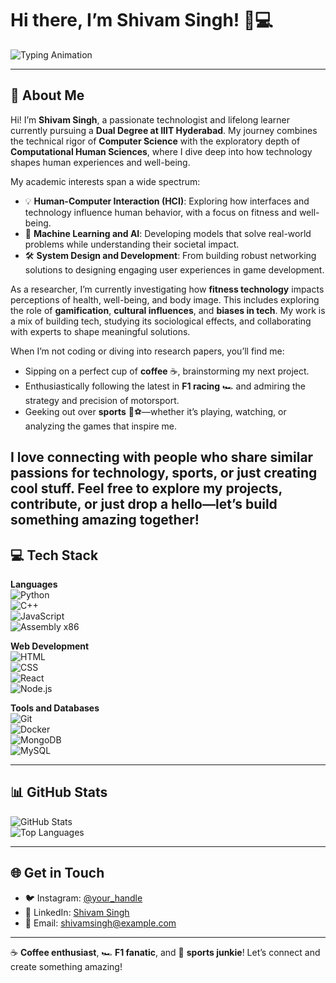 # Hi there, I’m **Shivam Singh**! 👋💻  

![Typing Animation](https://readme-typing-svg.herokuapp.com?font=Roboto&size=30&color=F77B93&center=true&vCenter=true&width=800&lines=Developer+%7C+Tech+Enthusiast+%7C+F1+Fan;Passionate+about+CS%2C+ML%2C+and+HCI;Welcome+to+my+GitHub+profile!)  

---

## 🌟 **About Me**  

Hi! I’m **Shivam Singh**, a passionate technologist and lifelong learner currently pursuing a **Dual Degree at IIIT Hyderabad**. My journey combines the technical rigor of **Computer Science** with the exploratory depth of **Computational Human Sciences**, where I dive deep into how technology shapes human experiences and well-being.  

My academic interests span a wide spectrum:  
- 💡 **Human-Computer Interaction (HCI)**: Exploring how interfaces and technology influence human behavior, with a focus on fitness and well-being.  
- 🤖 **Machine Learning and AI**: Developing models that solve real-world problems while understanding their societal impact.  
- 🛠️ **System Design and Development**: From building robust networking solutions to designing engaging user experiences in game development.  

As a researcher, I’m currently investigating how **fitness technology** impacts perceptions of health, well-being, and body image. This includes exploring the role of **gamification**, **cultural influences**, and **biases in tech**. My work is a mix of building tech, studying its sociological effects, and collaborating with experts to shape meaningful solutions.  

When I’m not coding or diving into research papers, you’ll find me:  
- Sipping on a perfect cup of **coffee** ☕, brainstorming my next project.  
- Enthusiastically following the latest in **F1 racing** 🏎️ and admiring the strategy and precision of motorsport.  
- Geeking out over **sports** 🏀⚽—whether it’s playing, watching, or analyzing the games that inspire me.  

I love connecting with people who share similar passions for **technology**, **sports**, or just creating cool stuff. Feel free to explore my projects, contribute, or just drop a hello—let’s build something amazing together!  
---

## 💻 **Tech Stack**  
**Languages**  
![Python](https://img.shields.io/badge/Python-3776AB?style=for-the-badge&logo=python&logoColor=white)  
![C++](https://img.shields.io/badge/C%2B%2B-00599C?style=for-the-badge&logo=cplusplus&logoColor=white)  
![JavaScript](https://img.shields.io/badge/JavaScript-F7DF1E?style=for-the-badge&logo=javascript&logoColor=black)  
![Assembly x86](https://img.shields.io/badge/Assembly%20x86-808080?style=for-the-badge&logo=assembler&logoColor=white)  

**Web Development**  
![HTML](https://img.shields.io/badge/HTML5-E34F26?style=for-the-badge&logo=html5&logoColor=white)  
![CSS](https://img.shields.io/badge/CSS3-1572B6?style=for-the-badge&logo=css3&logoColor=white)  
![React](https://img.shields.io/badge/React-20232A?style=for-the-badge&logo=react&logoColor=61DAFB)  
![Node.js](https://img.shields.io/badge/Node.js-339933?style=for-the-badge&logo=nodedotjs&logoColor=white)  

**Tools and Databases**  
![Git](https://img.shields.io/badge/Git-F05032?style=for-the-badge&logo=git&logoColor=white)  
![Docker](https://img.shields.io/badge/Docker-2496ED?style=for-the-badge&logo=docker&logoColor=white)  
![MongoDB](https://img.shields.io/badge/MongoDB-47A248?style=for-the-badge&logo=mongodb&logoColor=white)  
![MySQL](https://img.shields.io/badge/MySQL-4479A1?style=for-the-badge&logo=mysql&logoColor=white)  

---

## 📊 **GitHub Stats**  
![GitHub Stats](https://github-readme-stats.vercel.app/api?username=ShivamS-9&show_icons=true&theme=radical)  
![Top Languages](https://github-readme-stats.vercel.app/api/top-langs/?username=ShivamS-9&layout=compact&theme=radical)  

---

## 🌐 **Get in Touch**  
- 🐦 Instagram: [@your_handle](https://twitter.com/your_handle)  
- 💼 LinkedIn: [Shivam Singh](https://linkedin.com/in/yourprofile)  
- 📧 Email: [shivamsingh@example.com](mailto:shivamsingh@example.com)  

---

☕ **Coffee enthusiast**, 🏎️ **F1 fanatic**, and 🏀 **sports junkie**! Let’s connect and create something amazing!  
